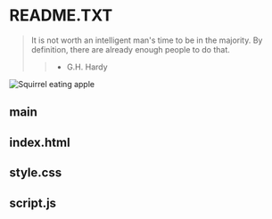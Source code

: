 <h1>README.TXT</h1>

>It is not worth an intelligent man's time to be in the majority.
By definition, there are already enough people to do that.
>> - G.H. Hardy

![Squirrel eating apple]("images/SquirrelWApple.JPG")

<h2>main</h2>



<h2>index.html</h2>

<h2>style.css</h2>

<h2>script.js</h2>



